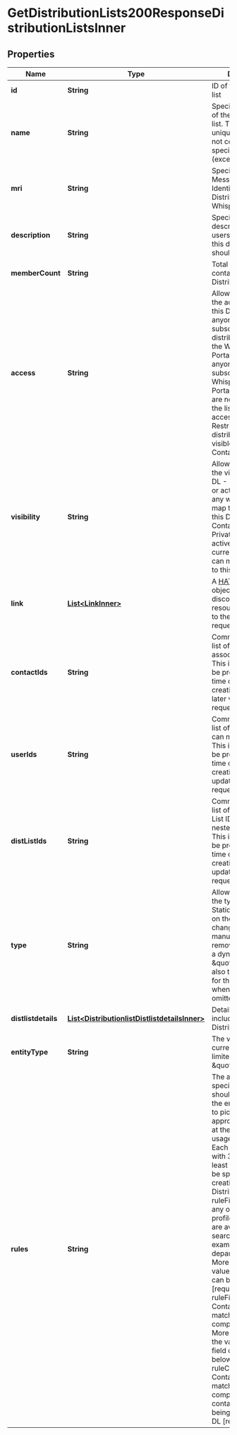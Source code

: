 

# GetDistributionLists200ResponseDistributionListsInner


## Properties

| Name | Type | Description | Notes |
|------------ | ------------- | ------------- | -------------|
|**id** | **String** | ID of the distribution list  |  [optional] [readonly] |
|**name** | **String** | Specifies the name of the distribution list. This has to be unique, and should not contain any special characters (except spaces) in it |  |
|**mri** | **String** | Specifies the Message Resource Identifier of the Distribution List in Whispir |  [optional] [readonly] |
|**description** | **String** | Specifies a description for other users to see what this distribution list should be used for. |  [optional] |
|**memberCount** | **String** | Total number of contacts in a Distribution List |  [optional] |
|**access** | **String** | Allows you to specify the access type for this DL  - Open: anyone can subscribe to this distribution list via the Whispir Contact Portal - ByApproval: anyone can subscribe using the Whispir Contact Portal. However, they are not officially on the list until their access is approved - Restricted: the distribution list is not visible in the Whispir Contact Portal |  |
|**visibility** | **String** | Allows you to specify the visibility for this DL  - Public: Any user or active contact in any workspace can map themselves to this DL in the Whispir Contact Portal - Private: Only users or active contacts in the current workspace can map themselves to this DL |  |
|**link** | [**List&lt;LinkInner&gt;**](LinkInner.md) | A [HATEOAS](https://en.wikipedia.org/wiki/HATEOAS) link object, describing all discoverable resources in relation to the original request. |  [optional] [readonly] |
|**contactIds** | **String** | Comma separated list of Contacts to be associated to this DL. This information can be provided at the time of the DL creation or updated later via a PUT request |  [optional] |
|**userIds** | **String** | Comma separated list of userIds who can manage this DL. This information can be provided at the time of the DL creation or also later updated via a PUT request |  [optional] |
|**distListIds** | **String** | Comma separated list of Distribution List IDs that can be nested under this DL. This information can be provided at the time of the DL creation or later updated via a PUT request |  [optional] |
|**type** | **String** | Allows you to specify the type for this DL  - Static: The contacts on the list don’t change unless you manually add or remove them (unlike a dynamic DL)  NOTE: \&quot;static\&quot; is also the default value for this parameter when this field is omitted |  |
|**distlistdetails** | [**List&lt;DistributionlistDistlistdetailsInner&gt;**](DistributionlistDistlistdetailsInner.md) | Details of Contacts included in the Distribution List |  [optional] [readonly] |
|**entityType** | **String** | The value is currently strictly limited to \&quot;contact\&quot; |  |
|**rules** | **String** | The array that specify the rules that should be applied on the entityType values to pick the appropriate contacts at the moment of usage [not creation]  Each rule is an object with 3 keys in it. At least one rule must be specified when creating a Dynamic Distribution List  - ruleFilter: contains any of the contact profile elements that are available for searching. For example, division, department, role. More details on the values for this field can be found below [required] - ruleFilterActualName: Contains the matching string to be compared for the DL. More details on the the values for this field can be found below [required] - ruleContent: Contains the matching string to be compared with the contact element for being a part of the DL [required] |  |




